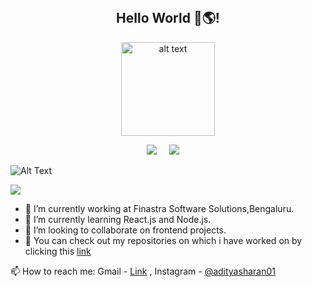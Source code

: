 </br>
<h2 align="center">  Hello World 👋🌎! </h2>


<p align="center">
<img src="https://user-images.githubusercontent.com/46247882/87126810-77e5d000-c2aa-11ea-832f-70aa4fe394f9.gif" alt="alt text" width="150" height="150" />
</p>

<p align="center">
  <a target="_blank"href="https://www.linkedin.com/in/aditya-sharan/"><img src="https://img.shields.io/badge/linkedin-%230077B5.svg?&style=for-the-badge&logo=linkedin&logoColor=white" /></a>&nbsp;&nbsp;&nbsp;&nbsp;
  <a href="mailto:ranjan.aditya2009@gmail.com?subject=Hello%20AdityaSharan,%20From%20Github"><img src="https://img.shields.io/badge/gmail-%23D14836.svg?&style=for-the-badge&logo=gmail&logoColor=white" /></a>&nbsp;&nbsp;&nbsp;&nbsp;
</p>

 ![Alt Text](https://github.com/adityasharan01/adityasharan01/blob/master/github%20intro%20final.gif)
 
<img src = "https://github-readme-stats.vercel.app/api?username=adityasharan01&hide=stars,prs,issues&title_color=ffffff&icon_color=bb2acf&text_color=daf7dc&bg_color=151515" >

- 🔭 I’m currently working at Finastra Software Solutions,Bengaluru.
- 🌱 I’m currently learning React.js and Node.js.
- 👯 I’m looking to collaborate on frontend projects.
- 📌 You can check out my repositories on which i have worked on by clicking this [link](https://github.com/adityasharan01?tab=repositories)

📫 How to reach me: Gmail - [Link](mailto:ranjan.aditya2009@gmail.com) , Instagram - [@adityasharan01](https://www.instagram.com/adityasharan811/)



